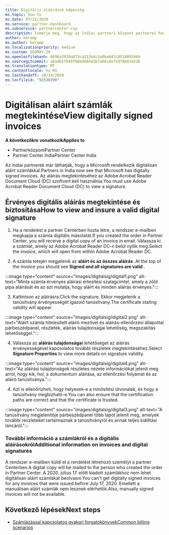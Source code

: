 ```yaml
---
title: Digitális aláírások képesség
ms.topic: how-to
ms.date: 07/21/2020
ms.service: partner-dashboard
ms.subservice: partnercenter-csp
description: Ismerje meg, hogy az indiai partneri központ partnerei hogyan tekinthetik meg a digitálisan aláírt számlákat, és megkapják a számlák digitális másolatait a partner Centerben létrehozott rendelésekhez.
author: keramp
ms.author: keramp
ms.localizationpriority: medium
ms.custom: SEOMAY.20
ms.openlocfilehash: 0696a3820a873ca213b4c2e0be847c0518095466
ms.sourcegitcommit: a8adb5f044f06bd684a5b7a06c8efe9f8b03d2db
ms.translationtype: MT
ms.contentlocale: hu-HU
ms.lasthandoff: 10/14/2020
ms.locfileid: "92530390"
---
```

# <a name="view-digitally-signed-invoices"></a><span data-ttu-id="80c3b-103">Digitálisan aláírt számlák megtekintése</span><span class="sxs-lookup"><span data-stu-id="80c3b-103">View digitally signed invoices</span></span>

<span data-ttu-id="80c3b-104">**A következőkre vonatkozik**</span><span class="sxs-lookup"><span data-stu-id="80c3b-104">**Applies to**</span></span>

- <span data-ttu-id="80c3b-105">Partnerközpont</span><span class="sxs-lookup"><span data-stu-id="80c3b-105">Partner Center</span></span>
- <span data-ttu-id="80c3b-106">Partner Center India</span><span class="sxs-lookup"><span data-stu-id="80c3b-106">Partner Center India</span></span>


<span data-ttu-id="80c3b-107">Az indiai partnerek már láthatják, hogy a Microsoft rendelkezik digitálisan aláírt számlákkal.</span><span class="sxs-lookup"><span data-stu-id="80c3b-107">Partners in India now see that Microsoft has digitally signed invoices.</span></span> <span data-ttu-id="80c3b-108">Az aláírás megtekintéséhez az Adobe Acrobat Reader Document Cloud (DC) szoftvert kell használnia.</span><span class="sxs-lookup"><span data-stu-id="80c3b-108">You must use Adobe Acrobat Reader Document Cloud (DC) to view a signature.</span></span>

## <a name="how-to-view-and-insure-a-valid-digital-signature"></a><span data-ttu-id="80c3b-109">Érvényes digitális aláírás megtekintése és biztosítása</span><span class="sxs-lookup"><span data-stu-id="80c3b-109">How to view and insure a valid digital signature</span></span>


1. <span data-ttu-id="80c3b-110">Ha a rendelést a partner Centerben hozta létre, a rendszer e-mailben megkapja a számla digitális másolatát.</span><span class="sxs-lookup"><span data-stu-id="80c3b-110">If you created the order in Partner Center, you will receive a digital copy of an invoice in email.</span></span> <span data-ttu-id="80c3b-111">Válassza ki a számlát, amely az Adobe Acrobat Reader DC-n belül nyílik meg.</span><span class="sxs-lookup"><span data-stu-id="80c3b-111">Select the invoice, which will open from within Adobe Acrobat Reader DC.</span></span>


2. <span data-ttu-id="80c3b-112">A számla tetején megjelenik az **aláírt és az összes aláírás** .</span><span class="sxs-lookup"><span data-stu-id="80c3b-112">At the top of the invoice you should see **Signed and all signatures are valid** .</span></span>
 
 :::image type="content" source="images/digitalsig/digital1.png" alt-text="Minta számla érvényes aláírási értesítési szalagcímtel, amely a zöld pipa aláírását és az azt mutatja, hogy aláírt és minden aláírás érvényes.":::

3. <span data-ttu-id="80c3b-114">Kattintson az aláírásra.</span><span class="sxs-lookup"><span data-stu-id="80c3b-114">Click the signature.</span></span> <span data-ttu-id="80c3b-115">Ekkor megjelenik a tanúsítvány érvényességét igazoló tanúsítvány.</span><span class="sxs-lookup"><span data-stu-id="80c3b-115">The certificate stating validity will appear.</span></span>

:::image type="content" source="images/digitalsig/digital2.png" alt-text="Aláírt számla hitelesített aláíró mezővel és aláírás-ellenőrzési állapottal párbeszédpanel, részletek, aláírás tulajdonságai lehetőség, megszakítás lehetőséggel."::: 

4. <span data-ttu-id="80c3b-117">Válassza az **aláírás tulajdonságai** lehetőséget az aláírás érvényességével kapcsolatos további részletek megtekintéséhez.</span><span class="sxs-lookup"><span data-stu-id="80c3b-117">Select **Signature Properties** to view more details on signature validity.</span></span>

:::image type="content" source="images/digitalsig/digital4.png" alt-text="Az aláírási tulajdonságok részletes nézete információkat jelenít meg arról, hogy kik, hol, a dokumentum aláírása, az ellenőrzési folyamat és az aláíró tanúsítványa."::: 

4. <span data-ttu-id="80c3b-119">Azt is ellenőrizheti, hogy helyesek-e a minősítési útvonalak, és hogy a tanúsítvány megbízható-e.</span><span class="sxs-lookup"><span data-stu-id="80c3b-119">You can also ensure that the certification paths are correct and that the certificate is trusted.</span></span>

 :::image type="content" source="images/digitalsig/digital3.png" alt-text="A tanúsítvány megjelenítője párbeszédpanel több lapot jelenít meg, amelyek további részleteket tartalmaznak a tanúsítványról és annak teljes kiállítási láncáról.":::

### <a name="additional-information-on-invoices-and-digital-signatures"></a><span data-ttu-id="80c3b-121">További információ a számlákról és a digitális aláírásokról</span><span class="sxs-lookup"><span data-stu-id="80c3b-121">Additional information on invoices and digital signatures</span></span>

<span data-ttu-id="80c3b-122">A rendszer e-mailben küldi el a rendelést létrehozó személyt a partner Centerben.</span><span class="sxs-lookup"><span data-stu-id="80c3b-122">A digital copy will be mailed to the person who created the order in Partner Center.</span></span> <span data-ttu-id="80c3b-123">A 2020. július 17. előtt kiadott számlákhoz nem lehet digitálisan aláírt számlákat beolvasni.</span><span class="sxs-lookup"><span data-stu-id="80c3b-123">You can't get digitally signed invoices for any invoices that were issued before July 17, 2020.</span></span> <span data-ttu-id="80c3b-124">Emellett a manuálisan aláírt számlák nem lesznek elérhetők.</span><span class="sxs-lookup"><span data-stu-id="80c3b-124">Also, manually signed invoices will not be available.</span></span>

## <a name="next-steps"></a><span data-ttu-id="80c3b-125">Következő lépések</span><span class="sxs-lookup"><span data-stu-id="80c3b-125">Next steps</span></span>

- [<span data-ttu-id="80c3b-126">Számlázással kapcsolatos gyakori forgatókönyvek</span><span class="sxs-lookup"><span data-stu-id="80c3b-126">Common billing scenarios</span></span>](common-billing-scenarios.md)
